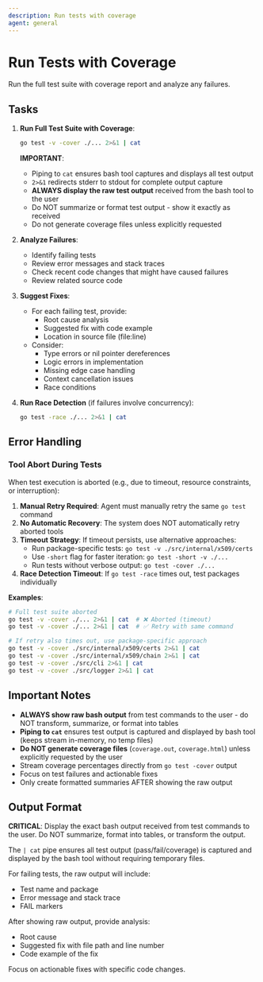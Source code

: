```yaml
---
description: Run tests with coverage
agent: general
---
```


# Run Tests with Coverage

Run the full test suite with coverage report and analyze any failures.

## Tasks

1. **Run Full Test Suite with Coverage**:
   ```bash
   go test -v -cover ./... 2>&1 | cat
   ```
   
   **IMPORTANT**: 
   - Piping to `cat` ensures bash tool captures and displays all test output
   - `2>&1` redirects stderr to stdout for complete output capture
   - **ALWAYS display the raw test output** received from the bash tool to the user
   - Do NOT summarize or format test output - show it exactly as received
   - Do not generate coverage files unless explicitly requested

2. **Analyze Failures**:
   - Identify failing tests
   - Review error messages and stack traces
   - Check recent code changes that might have caused failures
   - Review related source code

4. **Suggest Fixes**:
   - For each failing test, provide:
     - Root cause analysis
     - Suggested fix with code example
     - Location in source file (file:line)
   - Consider:
     - Type errors or nil pointer dereferences
     - Logic errors in implementation
     - Missing edge case handling
     - Context cancellation issues
     - Race conditions

5. **Run Race Detection** (if failures involve concurrency):
   ```bash
   go test -race ./... 2>&1 | cat
   ```

## Error Handling

### Tool Abort During Tests

When test execution is aborted (e.g., due to timeout, resource constraints, or interruption):

1. **Manual Retry Required**: Agent must manually retry the same `go test` command
2. **No Automatic Recovery**: The system does NOT automatically retry aborted tools
3. **Timeout Strategy**: If timeout persists, use alternative approaches:
   - Run package-specific tests: `go test -v ./src/internal/x509/certs`
   - Use `-short` flag for faster iteration: `go test -short -v ./...`
   - Run tests without verbose output: `go test -cover ./...`
4. **Race Detection Timeout**: If `go test -race` times out, test packages individually

**Examples**:
```bash
# Full test suite aborted
go test -v -cover ./... 2>&1 | cat  # ❌ Aborted (timeout)
go test -v -cover ./... 2>&1 | cat  # ✅ Retry with same command

# If retry also times out, use package-specific approach
go test -v -cover ./src/internal/x509/certs 2>&1 | cat
go test -v -cover ./src/internal/x509/chain 2>&1 | cat
go test -v -cover ./src/cli 2>&1 | cat
go test -v -cover ./src/logger 2>&1 | cat
```

## Important Notes

- **ALWAYS show raw bash output** from test commands to the user - do NOT transform, summarize, or format into tables
- **Piping to `cat`** ensures test output is captured and displayed by bash tool (keeps stream in-memory, no temp files)
- **Do NOT generate coverage files** (`coverage.out`, `coverage.html`) unless explicitly requested by the user
- Stream coverage percentages directly from `go test -cover` output
- Focus on test failures and actionable fixes
- Only create formatted summaries AFTER showing the raw output

## Output Format

**CRITICAL**: Display the exact bash output received from test commands to the user. Do NOT summarize, format into tables, or transform the output.

The `| cat` pipe ensures all test output (pass/fail/coverage) is captured and displayed by the bash tool without requiring temporary files.

For failing tests, the raw output will include:
- Test name and package
- Error message and stack trace
- FAIL markers

After showing raw output, provide analysis:
- Root cause
- Suggested fix with file path and line number
- Code example of the fix

Focus on actionable fixes with specific code changes.
